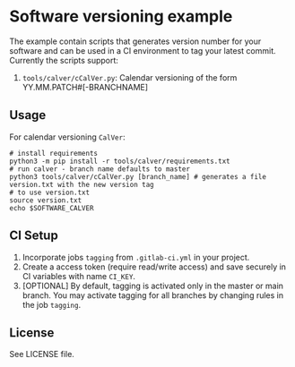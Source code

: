 # Software versioning example

The example contain scripts that generates version number for your software and can be used in a CI environment to tag your latest commit.
Currently the scripts support:
1. `tools/calver/cCalVer.py`: Calendar versioning of the form YY.MM.PATCH#[-BRANCHNAME]

## Usage

For calendar versioning `CalVer`:

    # install requirements
    python3 -m pip install -r tools/calver/requirements.txt
    # run calver - branch name defaults to master
    python3 tools/calver/cCalVer.py [branch_name] # generates a file version.txt with the new version tag
    # to use version.txt
    source version.txt
    echo $SOFTWARE_CALVER

## CI Setup

1. Incorporate jobs `tagging` from `.gitlab-ci.yml` in your project.
2. Create a access token (require read/write access) and save securely in CI variables with name `CI_KEY`.
3. [OPTIONAL] By default, tagging is activated only in the master or main branch. You may activate tagging for all branches by changing rules in the job `tagging`.

## License

See LICENSE file.